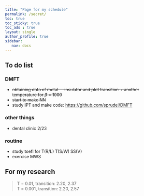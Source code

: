 ```yaml
---
title: "Page for my schedule"
permalink: /secret/
toc: true
toc_sticky: true
toc_ads : true
layout: single
author_profile: true
sidebar:
   nav: docs
---
```


## To do list

### DMFT
* ~~obtaining data of metal -- insulator and plot transition + another temperature for $\beta$ = 1000~~
* ~~start to make NN~~
* study IPT and make code: <https://github.com/sprudel/DMFT>

### other things
* dental clinic 2/23

### routine
- study toefl for T(R/L) T(S/W) SS(V)
- exercise MWS

## For my research
> T = 0.01, transition: 2.20, 2.37  
> T = 0.001, transition: 2.20, 2.57
